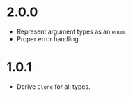# 2.0.0

- Represent argument types as an `enum`.
- Proper error handling.

# 1.0.1

- Derive `Clone` for all types.
